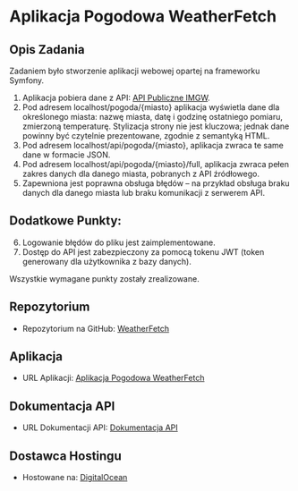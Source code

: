 # Aplikacja Pogodowa WeatherFetch

## Opis Zadania
Zadaniem było stworzenie aplikacji webowej opartej na frameworku Symfony.
1. Aplikacja pobiera dane z API: [API Publiczne IMGW](https://danepubliczne.imgw.pl/apiinfo).
2. Pod adresem localhost/pogoda/{miasto} aplikacja wyświetla dane dla określonego miasta: nazwę miasta, datę i godzinę ostatniego pomiaru, zmierzoną temperaturę. Stylizacja strony nie jest kluczowa; jednak dane powinny być czytelnie prezentowane, zgodnie z semantyką HTML.
3. Pod adresem localhost/api/pogoda/{miasto}, aplikacja zwraca te same dane w formacie JSON.
4. Pod adresem localhost/api/pogoda/{miasto}/full, aplikacja zwraca pełen zakres danych dla danego miasta, pobranych z API źródłowego.
5. Zapewniona jest poprawna obsługa błędów – na przykład obsługa braku danych dla danego miasta lub braku komunikacji z serwerem API.

## Dodatkowe Punkty:
6. Logowanie błędów do pliku jest zaimplementowane.
7. Dostęp do API jest zabezpieczony za pomocą tokenu JWT (token generowany dla użytkownika z bazy danych).

Wszystkie wymagane punkty zostały zrealizowane.

## Repozytorium
- Repozytorium na GitHub: [WeatherFetch](https://github.com/EdiGch/weatherFetch)

## Aplikacja
- URL Aplikacji: [Aplikacja Pogodowa WeatherFetch](http://165.227.234.211:8000)

## Dokumentacja API
- URL Dokumentacji API: [Dokumentacja API](http://165.227.234.211:8000/api/doc)

## Dostawca Hostingu
- Hostowane na: [DigitalOcean](https://www.digitalocean.com)

